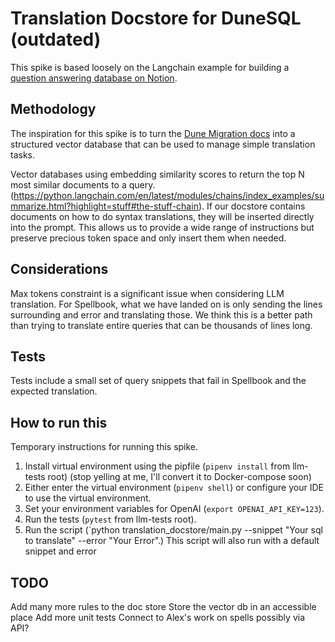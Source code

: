 
# Translation Docstore for DuneSQL (outdated)

This spike is based loosely on the Langchain example for building a [question answering database on Notion](https://github.com/hwchase17/notion-qa). 

## Methodology
The inspiration for this spike is to turn the [Dune Migration docs](https://dune.com/docs/query/syntax-differences/#syntax-comparison) into a structured vector database that can be used to manage simple translation tasks. 

Vector databases using embedding similarity scores to return the top N most similar documents 
 to a query. (https://python.langchain.com/en/latest/modules/chains/index_examples/summarize.html?highlight=stuff#the-stuff-chain). If our docstore contains documents on how to do syntax translations, they will be inserted directly into the prompt. This allows us to provide a wide range of instructions but preserve precious token space and only insert them when needed. 

## Considerations
Max tokens constraint is a significant issue when considering LLM translation. For Spellbook, what we have landed on is only sending the lines surrounding and error and translating those. We think this is a better path than trying to translate entire queries that can be thousands of lines long. 

## Tests
Tests include a small set of query snippets that fail in Spellbook and the expected translation. 

## How to run this
Temporary instructions for running this spike.
1) Install virtual environment using the pipfile (`pipenv install` from llm-tests root) 
(stop yelling at me, I'll convert it to Docker-compose soon)
2) Either enter the virtual environment (`pipenv shell`) or configure your IDE to use the virtual environment.
3) Set your environment variables for OpenAI (`export OPENAI_API_KEY=123`).
4) Run the tests (`pytest` from llm-tests root).
5) Run the script (`python translation_docstore/main.py --snippet "Your sql to translate" --error "Your Error".) 
This script will also run with a default snippet and error


## TODO
Add many more rules to the doc store
Store the vector db in an accessible place
Add more unit tests
Connect to Alex's work on spells possibly via API?
